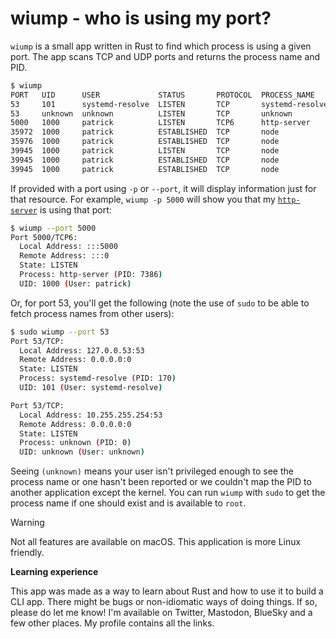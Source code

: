 # wiump - who is using my port?

`wiump` is a small app written in Rust to find which process is using a given port. The app scans TCP and UDP ports and returns the process name and PID.

```bash
$ wiump
PORT   UID      USER             STATUS       PROTOCOL  PROCESS_NAME     LOCAL                REMOTE
53     101      systemd-resolve  LISTEN       TCP       systemd-resolve  127.0.0.53:53        0.0.0.0:0
53     unknown  unknown          LISTEN       TCP       unknown          10.255.255.254:53    0.0.0.0:0
5000   1000     patrick          LISTEN       TCP6      http-server      :::5000              :::0
35972  1000     patrick          ESTABLISHED  TCP       node             127.0.0.1:35972      127.0.0.1:39945
35976  1000     patrick          ESTABLISHED  TCP       node             127.0.0.1:35976      127.0.0.1:39945
39945  1000     patrick          LISTEN       TCP       node             127.0.0.1:39945      0.0.0.0:0
39945  1000     patrick          ESTABLISHED  TCP       node             127.0.0.1:39945      127.0.0.1:35972
39945  1000     patrick          ESTABLISHED  TCP       node             127.0.0.1:39945      127.0.0.1:35976
```

If provided with a port using `-p` or `--port`, it will display information just for that resource. For example, `wiump -p 5000` will show you that my [`http-server`](https://github.com/patrickdappollonio/http-server) is using that port:

```bash
$ wiump --port 5000
Port 5000/TCP6:
  Local Address: :::5000
  Remote Address: :::0
  State: LISTEN
  Process: http-server (PID: 7386)
  UID: 1000 (User: patrick)
```

Or, for port 53, you'll get the following (note the use of `sudo` to be able to fetch process names from other users):

```bash
$ sudo wiump --port 53
Port 53/TCP:
  Local Address: 127.0.0.53:53
  Remote Address: 0.0.0.0:0
  State: LISTEN
  Process: systemd-resolve (PID: 170)
  UID: 101 (User: systemd-resolve)

Port 53/TCP:
  Local Address: 10.255.255.254:53
  Remote Address: 0.0.0.0:0
  State: LISTEN
  Process: unknown (PID: 0)
  UID: unknown (User: unknown)
```

Seeing `(unknown)` means your user isn't privileged enough to see the process name or one hasn't been reported or we couldn't map the PID to another application except the kernel. You can run `wiump` with `sudo` to get the process name if one should exist and is available to `root`.

> [!WARNING]
> Not all features are available on macOS. This application is more Linux friendly.

**Learning experience**

This app was made as a way to learn about Rust and how to use it to build a CLI app. There might be bugs or non-idiomatic ways of doing things. If so, please do let me know! I'm available on Twitter, Mastodon, BlueSky and a few other places. My profile contains all the links.
